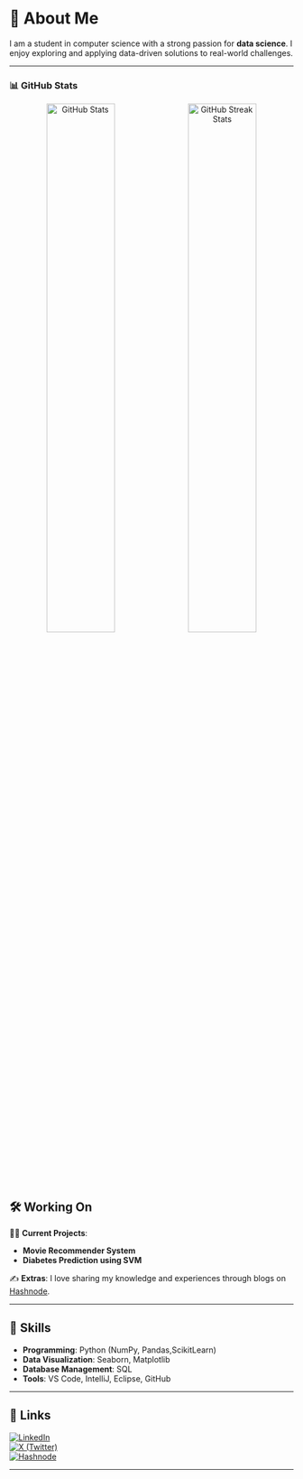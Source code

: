# 🚀 About Me

I am a student in computer science with a strong passion for **data science**. I enjoy exploring and applying data-driven solutions to real-world challenges.

---


<!-- GitHub Stats -->
### 📊 **GitHub Stats**
<div align="center">
  <img src="https://github-readme-stats.vercel.app/api?username=Sparsh-khanal75&show_icons=true&theme=tokyonight" alt="GitHub Stats" width="49%" />
  <img src="https://github-readme-streak-stats.herokuapp.com/?user=Sparsh-khanal75&theme=tokyonight" alt="GitHub Streak Stats" width="49%" />
</div>



## 🛠️ Working On

👨‍💻 **Current Projects**:  
- **Movie Recommender System**  
- **Diabetes Prediction using SVM**

✍️ **Extras**: I love sharing my knowledge and experiences through blogs on [Hashnode](https://hashnode.com/@sparshkhanal).

---

## 🧰 Skills

- **Programming**: Python (NumPy, Pandas,ScikitLearn)  
- **Data Visualization**: Seaborn, Matplotlib  
- **Database Management**: SQL  
- **Tools**: VS Code, IntelliJ, Eclipse, GitHub  

---

## 🔗 Links

[![LinkedIn](https://img.shields.io/badge/LinkedIn-0077B5?logo=linkedin&logoColor=white)](https://www.linkedin.com/in/Sparsh-khanal75)  
[![X (Twitter)](https://img.shields.io/badge/X-1DA1F2?logo=twitter&logoColor=white)](https://x.com/sparsh_X75)  
[![Hashnode](https://img.shields.io/badge/Hashnode-2962FF?logo=hashnode&logoColor=white)](https://hashnode.com/@sparshkhanal)

---
